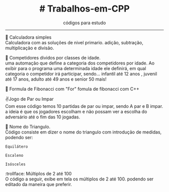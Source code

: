 <h1 align="center"># Trabalhos-em-CPP </h1>
<p align="center">códigos para estudo</p>
<hr>

:calling: Calculadora simples<br>
	Calculadora com as soluções de nivel primario.
	adição, subtração, multiplicação e divisão.

:person_fencing: Competidores dividos por classes de idade.<br>
	uma automação que define a categoria dos competidores por idade.
	Ao exibir para o programa uma determinada idade ele definirá,
	em qual categoria o competidor irá participar, sendo...
	infantil até 12 anos , juvenil até 17 anos, adulto até 49 anos e senior 50 mais!

:1234: Formula de Fibonacci com "For"
	fomula de fibonacci com C++ 

:v:Jogo de Par ou Impar<br>
	Com esse código temos 10 partidas de par ou impar, sendo A par e B impar. 
	a ideia é que os jogadores escolham e não possam ver a escolha do adversário até o fim das 10 jogadas. 

:triangular_ruler: Nome do Triangulo.<br>
	Código consiste em dizer o nome
	do triangulo com introdução de medidas, podendo ser:

	Equilátero

	Escaleno

	Isósceles

:trollface: Múltiplos de 2 até 100<br>
	O código a seguir, exibe em tela os múltiplos de 2 até 100.
	podendo ser editado da maneira que preferir.
